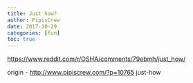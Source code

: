 ```yaml
---
title: Just how?
author: PipisCrew
date: 2017-10-29
categories: [fun]
toc: true
---
```


https://www.reddit.com/r/OSHA/comments/79ebmh/just_how/

origin - http://www.pipiscrew.com/?p=10765 just-how